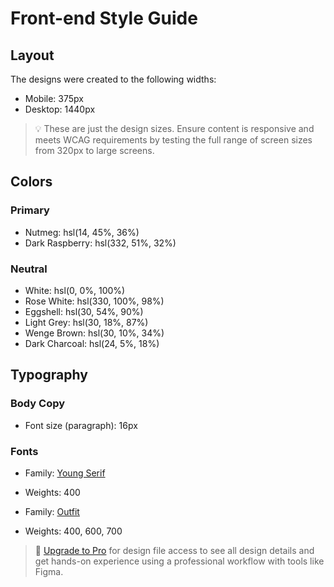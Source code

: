 # Front-end Style Guide

## Layout

The designs were created to the following widths:

- Mobile: 375px
- Desktop: 1440px

> 💡 These are just the design sizes. Ensure content is responsive and meets WCAG requirements by testing the full range of screen sizes from 320px to large screens.

## Colors

### Primary

- Nutmeg: hsl(14, 45%, 36%)
- Dark Raspberry: hsl(332, 51%, 32%)

### Neutral

- White: hsl(0, 0%, 100%)
- Rose White: hsl(330, 100%, 98%)
- Eggshell: hsl(30, 54%, 90%)
- Light Grey: hsl(30, 18%, 87%)
- Wenge Brown: hsl(30, 10%, 34%)
- Dark Charcoal: hsl(24, 5%, 18%)

## Typography

### Body Copy

- Font size (paragraph): 16px

### Fonts

- Family: [Young Serif](https://fonts.google.com/specimen/Young+Serif)
- Weights: 400

- Family: [Outfit](https://fonts.google.com/specimen/Outfit)
- Weights: 400, 600, 700

> 💎 [Upgrade to Pro](https://www.frontendmentor.io/pro?ref=style-guide) for design file access to see all design details and get hands-on experience using a professional workflow with tools like Figma.
